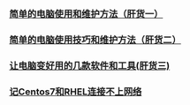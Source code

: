 
### [简单的电脑使用和维护方法（肝货一）](./docs/bokeyuan/2021/简单的电脑使用和维护方法（肝货一）-jian-dan-de-dian-nao-shi-yong-he-wei-hu-fang-fa--gan-huo-yi-.md)
### [简单的电脑使用技巧和维护方法（肝货二）](./docs/bokeyuan/2021/简单的电脑使用技巧和维护方法（肝货二）-jian-dan-de-dian-nao-shi-yong-ji-qiao-he-wei-hu-fang-fa--gan-huo-er-.md)
### [让电脑变好用的几款软件和工具(肝货三)](./docs/bokeyuan/2021/让电脑变好用的几款软件和工具(肝货三)-rang-dian-nao-bian-hao-yong-de-ji-kuan-ruan-jian-he-gong-ju--gan-huo-san-.md)
### [记Centos7和RHEL连接不上网络](./docs/bokeyuan/2021/记Centos7和RHEL连接不上网络-ji-centos7-he-rhel-lian-jie-bu-shang-wang-luo.md)